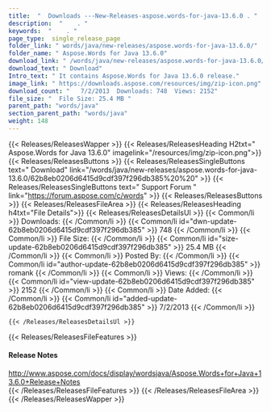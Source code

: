 ```yaml
---
title:  "  Downloads ---New-Releases-aspose.words-for-java-13.6.0 . " 
description:  "    . " 
keywords:  "    . " 
page_type:  single_release_page
folder_link: " words/java/new-releases/aspose.words-for-java-13.6.0/"
folder_name: " Aspose.Words for Java 13.6.0"
download_link: " /words/java/new-releases/aspose.words-for-java-13.6.0/62b8eb0206d6415d9cdf397f296db385"
download_text: " Download"
Intro_text: " It contains Aspose.Words for Java 13.6.0 release."
image_link: " https://downloads.aspose.com/resources/img/zip-icon.png"
download_count: "   7/2/2013  Downloads: 748  Views: 2152"
file_size: "  File Size: 25.4 MB "
parent_path: "words/java"
section_parent_path: "words/java"
weight: 148 
---
```


{{< Releases/ReleasesWapper >}}
  {{< Releases/ReleasesHeading H2txt=" Aspose.Words for Java 13.6.0" imagelink="/resources/img/zip-icon.png">}}
  {{< Releases/ReleasesButtons >}}
    {{< Releases/ReleasesSingleButtons text=" Download" link="/words/java/new-releases/aspose.words-for-java-13.6.0/62b8eb0206d6415d9cdf397f296db385%20%20" >}}
    {{< Releases/ReleasesSingleButtons text=" Support Forum " link="https://forum.aspose.com/c/words" >}}
  {{< Releases/ReleasesButtons >}}
  {{< Releases/ReleasesFileArea >}}
    {{< Releases/ReleasesHeading h4txt="File Details">}}
    {{< Releases/ReleasesDetailsUl >}}
            {{< Common/li  >}} Downloads: {{< /Common/li >}} 
      {{< Common/li id="dwn-update-62b8eb0206d6415d9cdf397f296db385" >}} 748 {{< /Common/li >}} 
      {{< Common/li  >}} File Size: {{< /Common/li >}} 
      {{< Common/li id="size-update-62b8eb0206d6415d9cdf397f296db385" >}} 25.4 MB {{< /Common/li >}} 
      {{< Common/li  >}} Posted By: {{< /Common/li >}} 
      {{< Common/li id="author-update-62b8eb0206d6415d9cdf397f296db385" >}} romank {{< /Common/li >}} 
      {{< Common/li  >}} Views: {{< /Common/li >}} 
      {{< Common/li id="view-update-62b8eb0206d6415d9cdf397f296db385" >}} 2152 {{< /Common/li >}} 
      {{< Common/li  >}} Date Added: {{< /Common/li >}} 
      {{< Common/li id="added-update-62b8eb0206d6415d9cdf397f296db385" >}} 7/2/2013 {{< /Common/li >}} 

    {{< /Releases/ReleasesDetailsUl >}}

  {{< Releases/ReleasesFileFeatures >}}
      <h4>Release Notes</h4><div><a href="http://www.aspose.com/docs/display/wordsjava/Aspose.Words+for+Java+13.6.0+Release+Notes">http://www.aspose.com/docs/display/wordsjava/Aspose.Words+for+Java+13.6.0+Release+Notes</a></div>
  {{< /Releases/ReleasesFileFeatures >}}
 {{< /Releases/ReleasesFileArea >}}
{{< /Releases/ReleasesWapper >}}


